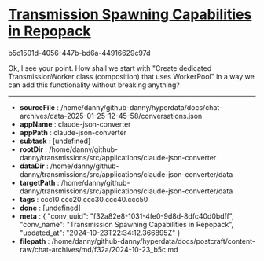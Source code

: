 # [Transmission Spawning Capabilities in Repopack](https://claude.ai/chat/f32a82e8-1031-4fe0-9d8d-8dfc40d0bdff)

b5c1501d-4056-447b-bd6a-44916629c97d

Ok, I see your point. How shall we start with "Create dedicated TransmissionWorker class (composition) that uses WorkerPool" in a way we can add this functionality without breaking anything?

---

* **sourceFile** : /home/danny/github-danny/hyperdata/docs/chat-archives/data-2025-01-25-12-45-58/conversations.json
* **appName** : claude-json-converter
* **appPath** : claude-json-converter
* **subtask** : [undefined]
* **rootDir** : /home/danny/github-danny/transmissions/src/applications/claude-json-converter
* **dataDir** : /home/danny/github-danny/transmissions/src/applications/claude-json-converter/data
* **targetPath** : /home/danny/github-danny/transmissions/src/applications/claude-json-converter/data
* **tags** : ccc10.ccc20.ccc30.ccc40.ccc50
* **done** : [undefined]
* **meta** : {
  "conv_uuid": "f32a82e8-1031-4fe0-9d8d-8dfc40d0bdff",
  "conv_name": "Transmission Spawning Capabilities in Repopack",
  "updated_at": "2024-10-23T22:34:12.366895Z"
}
* **filepath** : /home/danny/github-danny/hyperdata/docs/postcraft/content-raw/chat-archives/md/f32a/2024-10-23_b5c.md